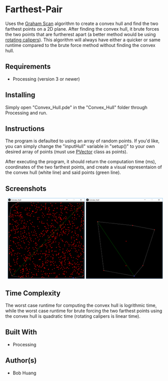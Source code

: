 # Farthest-Pair

Uses the [Graham Scan](https://en.wikipedia.org/wiki/Graham_scan) algorithm to create a convex hull and find the two farthest points on a 2D plane. After finding the convex hull, it brute forces the two points that are furtherest apart (a better method would be using [rotating calipers](https://en.wikipedia.org/wiki/Rotating_calipers)). This algorithm will always have either a quicker or same runtime compared to the brute force method without finding the convex hull.

## Requirements

* Processing (version 3 or newer)

## Installing

Simply open "Convex_Hull.pde" in the "Convex_Hull" folder through Processing and run.

## Instructions

The program is defaulted to using an array of random points. If you'd like, you can simply change the "inputHull" variable in "setup()" to your own desired array of points (must use [PVector](https://processing.org/reference/PVector.html) class as points). 

After executing the program, it should return the computation time (ms), coordinates of the two farthest points, and create a visual representaion of the convex hull (white line) and said points (green line).

## Screenshots

<p align="center">
<img src="images/001.png" width="48%" />
<img src="images/002.png" width="48%" />
</p>

## Time Complexity

The worst case runtime for computing the convex hull is logrithmic time, while the worst case runtime for brute forcing the two farthest points using the convex hull is quadratic time (rotating calipers is linear time).

## Built With

* Processing

## Author(s)

* Bob Huang
